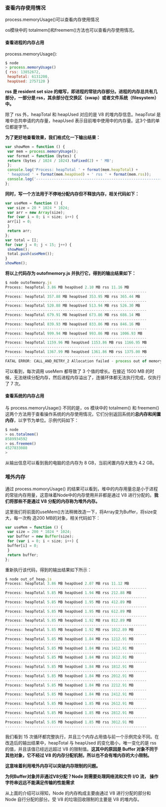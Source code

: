 ### 查看内存使用情况

process.memoryUsage()可以查看内存使用情况

os模块中的 totalmem()和freemem()方法也可以查看内存使用情况。

#### 查看进程的内存占用

process.memoryUsage():

```javascript
$ node 
> process.memoryUsage() 
{ rss: 13852672, 
 heapTotal: 6131200, 
 heapUsed: 2757120 } 
```

**rss 是 resident set size 的缩写，即进程的常驻内存部分。进程的内存总共有几部分，一部分是 rss，其余部分在交换区（swap）或者文件系统（filesystem）中。**

除了 rss 外，heapTotal 和 heapUsed 对应的是 V8 的堆内存信息。heapTotal 是堆中总共申请的内存量，heapUsed 表示目前堆中使用中的内存量。这3个值的单位都是字节。

**为了更好地查看效果，我们格式化一下输出结果：**

```javascript
var showMem = function () { 
 var mem = process.memoryUsage(); 
 var format = function (bytes) { 
 return (bytes / 1024 / 1024).toFixed(2) + ' MB'; 
 }; 
 console.log('Process: heapTotal ' + format(mem.heapTotal) + 
 ' heapUsed ' + format(mem.heapUsed) + ' rss ' + format(mem.rss)); 
 console.log('-----------------------------------------------------------'); 
}; 
```

**同时，写一个方法用于不停地分配内存但不释放内存，相关代码如下：**

```javascript
var useMem = function () { 
 var size = 20 * 1024 * 1024; 
 var arr = new Array(size); 
 for (var i = 0; i < size; i++) { 
 arr[i] = 0; 
 } 
 return arr; 
}; 
var total = []; 
for (var j = 0; j < 15; j++) { 
 showMem(); 
 total.push(useMem()); 
} 
showMem(); 
```

**将以上代码存为 outofmemory.js 并执行它，得到的输出结果如下：**

```javascript
$ node outofmemory.js 
Process: heapTotal 3.86 MB heapUsed 2.10 MB rss 11.16 MB 
---------------------------------------------------------------- 
Process: heapTotal 357.88 MB heapUsed 353.95 MB rss 365.44 MB 
---------------------------------------------------------------- 
Process: heapTotal 520.88 MB heapUsed 513.94 MB rss 526.30 MB 
---------------------------------------------------------------- 
Process: heapTotal 679.91 MB heapUsed 673.86 MB rss 686.14 MB 
---------------------------------------------------------------- 
Process: heapTotal 839.93 MB heapUsed 833.86 MB rss 846.16 MB 
---------------------------------------------------------------- 
Process: heapTotal 999.94 MB heapUsed 993.86 MB rss 1006.93 MB 
---------------------------------------------------------------- 
Process: heapTotal 1159.96 MB heapUsed 1153.86 MB rss 1166.95 MB 
---------------------------------------------------------------- 
Process: heapTotal 1367.99 MB heapUsed 1361.86 MB rss 1375.00 MB 
---------------------------------------------------------------- 
FATAL ERROR: CALL_AND_RETRY_2 Allocation failed - process out of memory 
```

可以看到，每次调用 useMem 都导致了 3 个值的增长。在接近 1500 MB 的时候，无法继续分配内存，然后进程内存溢出了，连循环体都无法执行完成，仅执行了 7 次。

#### 查看系统的内存占用

与 process.memoryUsage() 不同的是，os 模块中的 totalmem() 和 freemem() 这两个方法用于查看操作系统的内存使用情况，它们分别返回系统的**总内存和闲置内存**，以字节为单位。示例代码如下：

```javascript
$ node 
> os.totalmem() 
8589934592 
> os.freemem() 
4527833088 
> 
```

从输出信息可以看到我的电脑的总内存为 8 GB，当前闲置内存大致为 4.2 GB。

### 堆外内存

通过 process.momoryUsage() 的结果可以看到，堆中的内存用量总是小于进程的常驻内存用量，这意味着Node中的内存使用并非都是通过 V8 进行分配的。**我们将那些不是通过 V8 分配的内存称为堆外内存。**

这里我们将前面的useMem()方法稍微改造一下，将Array变为Buffer，将size变大，每一次构 造200 MB的对象，相关代码如下：

```javascript
var useMem = function () { 
 var size = 200 * 1024 * 1024; 
 var buffer = new Buffer(size); 
 for (var i = 0; i < size; i++) { 
 buffer[i] = 0; 
 } 
 return buffer; 
};
```

重新执行该代码，得到的输出结果如下所示：

```javascript
$ node out_of_heap.js 
Process: heapTotal 3.86 MB heapUsed 2.07 MB rss 11.12 MB 
---------------------------------------------------------------- 
Process: heapTotal 5.85 MB heapUsed 1.94 MB rss 212.88 MB 
---------------------------------------------------------------- 
Process: heapTotal 5.85 MB heapUsed 1.95 MB rss 412.89 MB 
---------------------------------------------------------------- 
Process: heapTotal 5.85 MB heapUsed 1.95 MB rss 612.89 MB 
---------------------------------------------------------------- 
Process: heapTotal 5.85 MB heapUsed 1.92 MB rss 812.89 MB 
---------------------------------------------------------------- 
Process: heapTotal 5.85 MB heapUsed 1.92 MB rss 1012.89 MB 
---------------------------------------------------------------- 
Process: heapTotal 5.85 MB heapUsed 1.84 MB rss 1212.91 MB 
---------------------------------------------------------------- 
Process: heapTotal 5.85 MB heapUsed 1.84 MB rss 1412.91 MB 
---------------------------------------------------------------- 
Process: heapTotal 5.85 MB heapUsed 1.84 MB rss 1612.91 MB 
---------------------------------------------------------------- 
Process: heapTotal 5.85 MB heapUsed 1.84 MB rss 1812.91 MB 
---------------------------------------------------------------- 
Process: heapTotal 5.85 MB heapUsed 1.84 MB rss 2012.91 MB 
---------------------------------------------------------------- 
Process: heapTotal 5.85 MB heapUsed 1.84 MB rss 2212.91 MB 
---------------------------------------------------------------- 
Process: heapTotal 5.85 MB heapUsed 1.84 MB rss 2412.91 MB 
---------------------------------------------------------------- 
Process: heapTotal 5.85 MB heapUsed 1.85 MB rss 2612.91 MB 
---------------------------------------------------------------- 
Process: heapTotal 5.85 MB heapUsed 1.85 MB rss 2812.91 MB 
---------------------------------------------------------------- 
Process: heapTotal 5.85 MB heapUsed 1.85 MB rss 3012.91 MB 
---------------------------------------------------------------- 
```

我们看到 15 次循环都完整执行，并且三个内存占用值与前一个示例完全不同。在改造后的输出结果中，heapTotal 与 heapUsed 的变化极小，唯一变化的是 rss 的值，并且该值已经远远超过 V8 的限制值。**这其中的原因是 Buffer 对象不同于其他对象，它不经过 V8 的内存分配机制，所以也不会有堆内存的大小限制。**

**这意味着利用堆外内存可以突破内存限制的问题。**

**为何Buffer对象并非通过V8分配？Node 则需要处理网络流和文件 I/O 流， 操作字符串远远不能满足传输的性能需求**

从上面的介绍可以得知，Node 的内存构成主要由通过 V8 进行分配的部分和 Node 自行分配的部分。受 V8 的垃圾回收限制的主要是 V8 的堆内存。